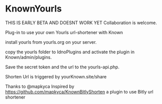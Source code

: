 # KnownYourls
THIS IS EARLY BETA AND DOESNT WORK YET 
Collaboration is welcome.

Plug-in to use your own Yourls url-shortener with Known

install yourls from yourls.org on your server.

copy the yourls folder to IdnoPlugins and activate the plugin in Known/admin/plugins.

Save the secret token and the url to the yourls-api.php.

Shorten Url is triggered by yourKnown.site/share

Thanks to @mapkyca 
Inspired by https://github.com/mapkyca/KnownBitlyShorten a plugin to use Bitly url shortener
